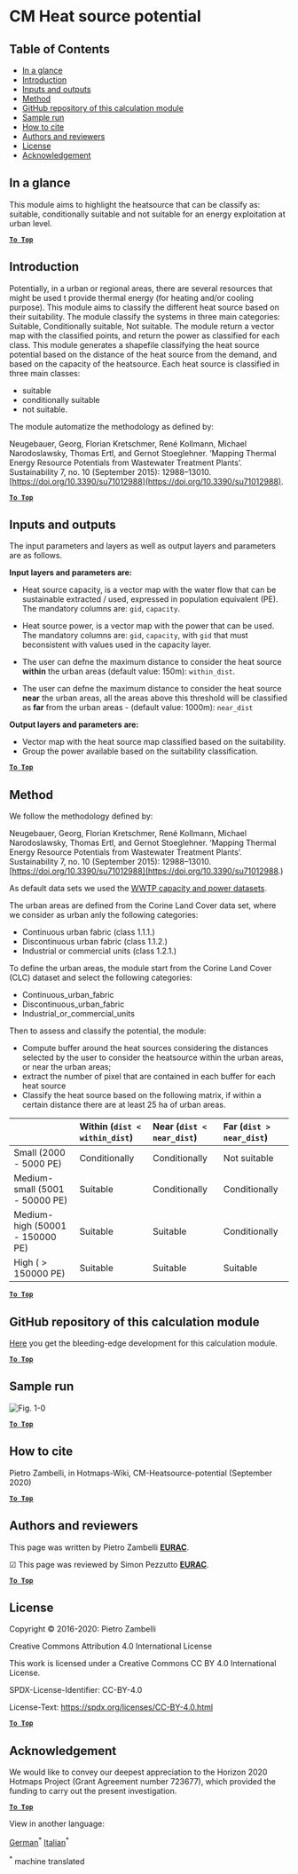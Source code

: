 # CM Heat source potential

## Table of Contents
* [In a glance](#in-a-glance)
* [Introduction](#introduction)
* [Inputs and outputs](#inputs-and-outputs)
* [Method](#method)
* [GitHub repository of this calculation module](#github-repository-of-this-calculation-module)
* [Sample run](#sample-run)
* [How to cite](#how-to-cite)
* [Authors and reviewers](#authors-and-reviewers)
* [License](#license)
* [Acknowledgement](#acknowledgement)

## In a glance

This module aims to highlight the heatsource that can be classify as: suitable, conditionally suitable and not suitable for an energy exploitation at urban level.

[**`To Top`**](#table-of-contents)


## Introduction

Potentially, in a urban or regional areas, there are several resources that might be used t provide thermal energy (for heating and/or cooling purpose). This module aims to classify the different heat source based on their suitability. The module classify the systems in three main categories: Suitable, Conditionally suitable, Not suitable. The module return a vector map with the classified points, and return the power as classified for each class.
This module generates a shapefile classifying the heat source potential based on the distance of the heat source from the demand, and based on the capacity of the heatsource. Each heat source is classified in three main classes:
- suitable
- conditionally suitable
- not suitable.


The module automatize the methodology as defined by:

Neugebauer, Georg, Florian Kretschmer, René Kollmann, Michael Narodoslawsky, Thomas Ertl, and Gernot Stoeglehner. ‘Mapping Thermal Energy Resource Potentials from Wastewater Treatment Plants’. Sustainability 7, no. 10 (September 2015): 12988–13010. [https://doi.org/10.3390/su71012988](https://doi.org/10.3390/su71012988).

[**`To Top`**](#table-of-contents)

## Inputs and outputs

The input parameters and layers as well as output layers and parameters are as follows.


**Input layers and parameters are:**

* Heat source capacity, is a vector map with the water flow that can be sustainable extracted / used, expressed in population equivalent (PE). The mandatory columns are: `gid`, `capacity`.
* Heat source power, is a vector map with the power that can be used. The mandatory columns are: `gid`, `capacity`, with `gid` that must beconsistent with values used in the capacity layer.

* The user can defne the maximum distance to consider the heat source **within** the urban areas (default value: 150m): `within_dist`.
* The user can defne the maximum distance to consider the heat source **near** the urban areas, all the areas above this threshold will be classified as **far** from the urban areas - (default value: 1000m): `near_dist`


**Output layers and parameters are:**

* Vector map with the heat source map classified based on the suitability.
* Group the power available based on the suitability classification.

[**`To Top`**](#table-of-contents)


## Method

We follow the methodology defined by:

Neugebauer, Georg, Florian Kretschmer, René Kollmann, Michael Narodoslawsky, Thomas Ertl, and Gernot Stoeglehner. ‘Mapping Thermal Energy Resource Potentials from Wastewater Treatment Plants’. Sustainability 7, no. 10 (September 2015): 12988–13010. [https://doi.org/10.3390/su71012988](https://doi.org/10.3390/su71012988.)

As default data sets we used the [WWTP capacity and power datasets](https://gitlab.com/hotmaps/potential/WWTP/).

The urban areas are defined from the Corine Land Cover data set, where we consider as urban anly the following categories:

* Continuous urban fabric (class 1.1.1.)
* Discontinuous urban fabric (class 1.1.2.)
* Industrial or commercial units (class 1.2.1.)

To define the urban areas, the module start from the Corine Land Cover (CLC) dataset and select the following categories:
- Continuous_urban_fabric
- Discontinuous_urban_fabric
- Industrial_or_commercial_units

Then to assess and classify the potential, the module:
- Compute buffer around the heat sources considering the distances selected by the user to consider the heatsource within the urban areas, or near the urban areas;
- extract the number of pixel that are contained in each buffer for each heat source
- Classify the heat source based on the following matrix, if within a certain distance there are at least 25 ha of urban areas.

|                                  | Within (`dist < within_dist`) | Near (`dist < near_dist`) | Far (`dist > near_dist`) |
|:---------------------------------|:------------------------------|:--------------------------|:-------------------------|
| Small        (2000 - 5000 PE)    | Conditionally                 | Conditionally             | Not suitable             |
| Medium-small (5001 - 50000 PE)   | Suitable                      | Conditionally             | Conditionally            |
| Medium-high  (50001 - 150000 PE) | Suitable                      | Suitable                  | Conditionally            |
| High         ( > 150000 PE)      | Suitable                      | Suitable                  | Suitable                 |


[**`To Top`**](#table-of-contents)


## GitHub repository of this calculation module

[Here](https://github.com/HotMaps/heatsource_potential/tree/develop) you get the bleeding-edge development for this calculation module.

[**`To Top`**](#table-of-contents)

## Sample run

<img src="https://wiki.hotmaps.hevs.ch/en/CM-Heatsource-potential/cm-heat.png" alt="Fig. 1-0" title="Execute the Heatsource CM"/>


[**`To Top`**](#table-of-contents)

## How to cite

Pietro Zambelli, in Hotmaps-Wiki, CM-Heatsource-potential (September 2020)

[**`To Top`**](#table-of-contents)

## Authors and reviewers

This page was written by Pietro Zambelli **[EURAC](http://www.eurac.edu)**.

&#9745; This page was reviewed by Simon Pezzutto **[EURAC](http://www.eurac.edu)**.


[**`To Top`**](#table-of-contents)

## License

Copyright © 2016-2020: Pietro Zambelli

Creative Commons Attribution 4.0 International License

This work is licensed under a Creative Commons CC BY 4.0 International License.

SPDX-License-Identifier: CC-BY-4.0

License-Text: https://spdx.org/licenses/CC-BY-4.0.html

[**`To Top`**](#table-of-contents)

## Acknowledgement

We would like to convey our deepest appreciation to the Horizon 2020 Hotmaps Project (Grant Agreement number 723677), which provided the funding to carry out the present investigation.

[**`To Top`**](#table-of-contents)



<!--- THIS IS A SUPER UNIQUE IDENTIFIER -->

View in another language:

 [German](../de/CM-Heat-source-potential)<sup>\*</sup> [Italian](../it/CM-Heat-source-potential)<sup>\*</sup> 

<sup>\*</sup> machine translated
